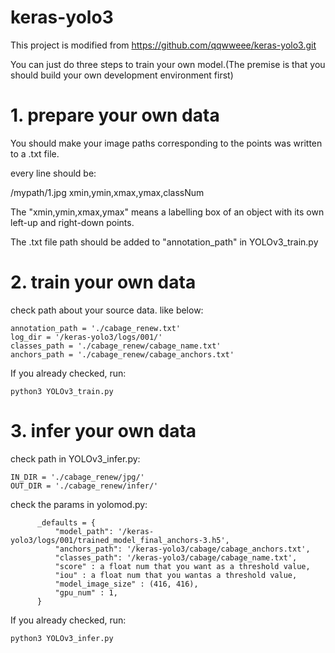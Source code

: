 # keras-yolo3
This project is modified from https://github.com/qqwweee/keras-yolo3.git 

You can just do three steps to train your own model.(The premise is that you should build your own development environment first)

# 1. prepare your own data
You should make your image paths corresponding to the points was written to a .txt file. 

every line should be:

/mypath/1.jpg xmin,ymin,xmax,ymax,classNum

The "xmin,ymin,xmax,ymax" means a labelling box of an object with its own left-up and right-down points.

The .txt file path should be added to "annotation_path" in YOLOv3_train.py

# 2. train your own data 

check path about your source data. like below:

    annotation_path = './cabage_renew.txt'
    log_dir = '/keras-yolo3/logs/001/'
    classes_path = './cabage_renew/cabage_name.txt'
    anchors_path = './cabage_renew/cabage_anchors.txt'

If you already checked, run:

```
python3 YOLOv3_train.py
```

# 3. infer your own data

check path in YOLOv3_infer.py:
    
    IN_DIR = './cabage_renew/jpg/'
    OUT_DIR = './cabage_renew/infer/'

check the params in yolomod.py:

          _defaults = {
              "model_path": '/keras-yolo3/logs/001/trained_model_final_anchors-3.h5',
              "anchors_path": '/keras-yolo3/cabage/cabage_anchors.txt',
              "classes_path": '/keras-yolo3/cabage/cabage_name.txt',
              "score" : a float num that you want as a threshold value,
              "iou" : a float num that you wantas a threshold value,
              "model_image_size" : (416, 416),
              "gpu_num" : 1,
          }

If you already checked, run:

```
python3 YOLOv3_infer.py
```

